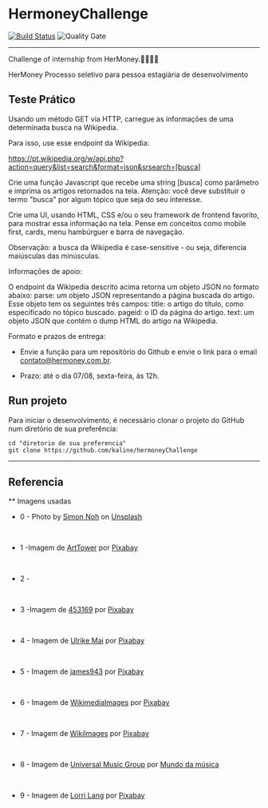 # HermoneyChallenge

[![Build Status](https://travis-ci.org/condessalovelace/mavenquickstart.svg?branch=master)](https://travis-ci.org/condessalovelace/mavenquickstart) ![Quality Gate](https://sonarcloud.io/api/project_badges/measure?project=br.com%3Amavenquickstart&metric=alert_status)

<hr>
Challenge of internship from HerMoney.👩🏽‍🦳🎈

HerMoney
Processo seletivo para pessoa estagiária de desenvolvimento


## Teste Prático


Usando um método GET via HTTP, carregue as informações de uma determinada busca na Wikipedia.

Para isso, use esse endpoint da Wikipedia: 

https://pt.wikipedia.org/w/api.php?action=query&list=search&format=json&srsearch=[busca]

Crie uma função Javascript que recebe uma string [busca] como parâmetro e imprima os artigos retornados na tela. Atenção: você deve substituir o termo "busca" por algum tópico que seja do seu interesse.

Crie uma UI, usando HTML, CSS e/ou o seu framework de frontend favorito, para mostrar essa informação na tela. Pense em conceitos como mobile first, cards, menu hambúrguer e barra de navegação.

Observação: a busca da Wikipedia é case-sensitive - ou seja, diferencia maiúsculas das minúsculas.

Informações de apoio:

O endpoint da Wikipedia descrito acima retorna um objeto JSON no formato abaixo:
parse: um objeto JSON representando a página buscada do artigo. Esse objeto tem os seguintes três campos:
title: o artigo do título, como especificado no tópico buscado.
pageid: o ID da página do artigo.
text: um objeto JSON que contém o dump HTML do artigo na Wikipedia.


Formato e prazos de entrega:

* Envie a função para um repositório do Github e envie o link para o email contato@hermoney.com.br.

* Prazo: até o dia 07/08, sexta-feira, às 12h.


## Run projeto

<p>Para iniciar o desenvolvimento, é necessário clonar o projeto do GitHub num diretório de sua preferência:</p>

```shell
cd "diretorio de sua preferencia"
git clone https://github.com/kaline/hermoneyChallenge
```
<hr> 

## Referencia
** Imagens usadas
<br>

* 0 - <span>Photo by <a href="https://unsplash.com/@simon_noh?utm_source=unsplash&amp;utm_medium=referral&amp;utm_content=creditCopyText">Simon Noh</a> on <a href="https://unsplash.com/images/things/music?utm_source=unsplash&amp;utm_medium=referral&amp;utm_content=creditCopyText">Unsplash</a></span>
<br>

* 1 -Imagem de <a href="https://pixabay.com/pt/users/ArtTower-5337/?utm_source=link-attribution&amp;utm_medium=referral&amp;utm_campaign=image&amp;utm_content=1625307">ArtTower</a> por <a href="https://pixabay.com/pt/?utm_source=link-attribution&amp;utm_medium=referral&amp;utm_campaign=image&amp;utm_content=1625307">Pixabay</a>
<br>

* 2 -
<br>

* 3 -Imagem de <a href="https://pixabay.com/pt/users/453169-453169/?utm_source=link-attribution&amp;utm_medium=referral&amp;utm_campaign=image&amp;utm_content=720589">453169</a> por <a href="https://pixabay.com/pt/?utm_source=link-attribution&amp;utm_medium=referral&amp;utm_campaign=image&amp;utm_content=720589">Pixabay</a>
<br>

* 4 - Imagem de <a href="https://pixabay.com/pt/users/Counselling-440107/?utm_source=link-attribution&amp;utm_medium=referral&amp;utm_campaign=image&amp;utm_content=937260">Ulrike Mai</a> por <a href="https://pixabay.com/pt/?utm_source=link-attribution&amp;utm_medium=referral&amp;utm_campaign=image&amp;utm_content=937260">Pixabay</a>
<br>

* 5 - Imagem de <a href="https://pixabay.com/pt/users/james943-1249962/?utm_source=link-attribution&amp;utm_medium=referral&amp;utm_campaign=image&amp;utm_content=865854">james943</a> por <a href="https://pixabay.com/pt/?utm_source=link-attribution&amp;utm_medium=referral&amp;utm_campaign=image&amp;utm_content=865854">Pixabay</a>
<br>

* 6 - Imagem de <a href="https://pixabay.com/pt/users/WikimediaImages-1185597/?utm_source=link-attribution&amp;utm_medium=referral&amp;utm_campaign=image&amp;utm_content=835868">WikimediaImages</a> por <a href="https://pixabay.com/pt/?utm_source=link-attribution&amp;utm_medium=referral&amp;utm_campaign=image&amp;utm_content=835868">Pixabay</a>
<br>

* 7 - Imagem de <a href="https://pixabay.com/pt/users/WikiImages-1897/?utm_source=link-attribution&amp;utm_medium=referral&amp;utm_campaign=image&amp;utm_content=63212">WikiImages</a> por <a href="https://pixabay.com/pt/?utm_source=link-attribution&amp;utm_medium=referral&amp;utm_campaign=image&amp;utm_content=63212">Pixabay</a>
<br>

* 8 - Imagem de <a href="https://mundodamusicamm.com.br/index.php/comunicacao/item/196-universal-music-group-anuncia-aquisicao-da-ingrooves-empresa-de-distribuicao-e-marketing-musical-veja-mais.html">Universal Music Group</a> por <a href="https://mundodamusicamm.com.br/index.php/comunicacao/item/196-universal-music-group-anuncia-aquisicao-da-ingrooves-empresa-de-distribuicao-e-marketing-musical-veja-mais.html">Mundo da música</a>
<br>

* 9 - Imagem de <a href="https://pixabay.com/pt/users/langll-822640/?utm_source=link-attribution&amp;utm_medium=referral&amp;utm_campaign=image&amp;utm_content=1139397">Lorri Lang</a> por <a href="https://pixabay.com/pt/?utm_source=link-attribution&amp;utm_medium=referral&amp;utm_campaign=image&amp;utm_content=1139397">Pixabay</a>


